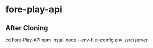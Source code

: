 # fore-play-api

## After Cloning
cd Fore-Play-API
npm install
node --env-file=config.env ./src/server 